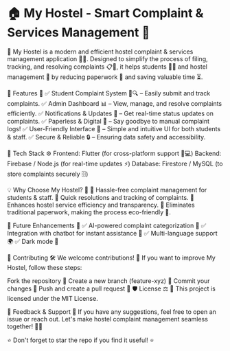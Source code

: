 
# 🏠 My Hostel - Smart Complaint & Services Management 🎯

📢 My Hostel is a modern and efficient hostel complaint & services management application 🏨💼. Designed to simplify the process of filing, tracking, and resolving complaints 📋🔧, it helps students 🧑‍🎓 and hostel management 🏢 by reducing paperwork 📄 and saving valuable time ⏳.

🚀 Features 🌟
✅ Student Complaint System 📝🔍 – Easily submit and track complaints.
✅ Admin Dashboard 📊 – View, manage, and resolve complaints efficiently.
✅ Notifications & Updates 🔔 – Get real-time status updates on complaints.
✅ Paperless & Digital 📲 – Say goodbye to manual complaint logs!
✅ User-Friendly Interface 🎨 – Simple and intuitive UI for both students & staff.
✅ Secure & Reliable 🔒 – Ensuring data safety and accessibility.

🔧 Tech Stack ⚙️
Frontend: Flutter (for cross-platform support 📱💻)
Backend: Firebase / Node.js (for real-time updates ⚡)
Database: Firestore / MySQL (to store complaints securely 🗄)

💡 Why Choose My Hostel? 🤔
🔹 Hassle-free complaint management for students & staff.
🔹 Quick resolutions and tracking of complaints.
🔹 Enhances hostel service efficiency and transparency.
🔹 Eliminates traditional paperwork, making the process eco-friendly 🌱.

🎯 Future Enhancements 🚀
✅ AI-powered complaint categorization 🤖
✅ Integration with chatbot for instant assistance 💬
✅ Multi-language support 🌍
✅ Dark mode 🌙

🤝 Contributing 🛠
We welcome contributions! 🎉 If you want to improve My Hostel, follow these steps:

Fork the repository 🍴
Create a new branch (feature-xyz) 🌿
Commit your changes 📌
Push and create a pull request 🔄
🛡 License ⚖️
📜 This project is licensed under the MIT License.

💬 Feedback & Support 📨
If you have any suggestions, feel free to open an issue or reach out. Let's make hostel complaint management seamless together! 🚀🏡

⭐ Don't forget to star the repo if you find it useful! ⭐
